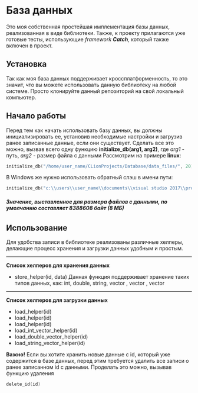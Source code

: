 # База данных

Это моя собственная простейшая имплементация базы данных, реализованная в виде библиотеки.
Также, к проекту прилагаются уже готовые тесты, использующие *framework* ***Catch***, который также включен в проект.


## Установка

Так как моя база данных поддерживает кроссплатформенность, то это значит,
что вы можете использовать данную библиотеку на любой системе. Просто клонируйте данный репозиторий
на свой локальный компьютер.

## Начало работы

Перед тем как начать использовать базу данных, вы должны инициализировать ее, установив необходимые
настройки и загрузив ранее записанные данные, если они существует. Сделать все это можно, вызвав всего одну функцию
**initialize_db(arg1, arg2)**, где *arg1* - путь, *arg2* - размер файла с данными
 Рассмотрим на примере **linux**:
 ```c++
 initialize_db("/home/user_name/CLionProjects/Database/data_files/", 20)
 ```
 В Windows же нужно использовать обратный слэш в имени пути:
  ```c++
  initialize_db("c:\\users\\user_name\\documents\\visual studio 2017\\projects\\database\\data_files\\", 20)
  ```

###### **_Значение, выставленное для размера файлов с данными, по умолчанию составляет 8388608 байт (8 МБ)_**

## Использование

Для удобства записи в библиотеке реализованы различные хелперы, делающие процесс хранения и загрузки данных удобным и простым.

---

**Список хелперов для хранения данных**
- store_helper(id, data)
Данная функция поддерживает хранение таких типов данных, как: int, double, string, vector <int>, vector <double>, vector <string>

---

**Список хелперов для загрузки данных**
- load_helper<int>(id)
- load_helper<double>(id)
- load_helper<string>(id)
- load_int_vector_helper(id)
- load_double_vector_helper(id)
- load_string_vector_helper(id)

**Важно!**
Если вы хотите хранить новые данные с id, который уже содержится в базе данных, перед этим требуется удалить все
записи о ранее записанном id с данными. Проделать это можно, вызывав функцию удаления

  ```c++
  delete_id(id)
  ```

